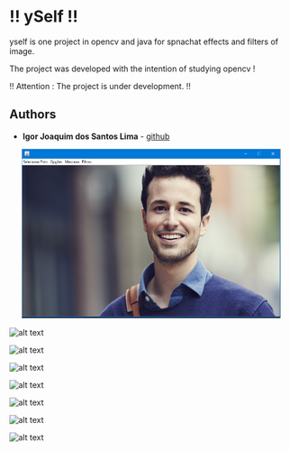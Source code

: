 # !! ySelf !!

yself is one project in opencv and java for spnachat effects and filters of image.

The project was developed with the intention of studying opencv !

!! Attention : The project is under development. !!

## Authors

* **Igor Joaquim dos Santos Lima** - [github](https://github.com/igor036)

<p align="center">
  <img width="460" height="300" src="screenshot/mainWindow.png">
</p>

![alt text](https://github.com/igor036/ySelf/tree/master/screenshot/mainWindow.png?raw=true "Main window.")

![alt text](https://github.com/igor036/ySelf/tree/master/screenshot/filters.png?raw=true "Filters.")

![alt text](https://github.com/igor036/ySelf/tree/master/screenshot/options.png?raw=true "Options.")

![alt text](https://github.com/igor036/ySelf/tree/master/screenshot/masks.png?raw=true "Masks.")

![alt text](https://github.com/igor036/ySelf/tree/master/screenshot/glasses1.png?raw=true "Glasses.")

![alt text](https://github.com/igor036/ySelf/tree/master/screenshot/dog.png?raw=true "Dog.")

![alt text](https://github.com/igor036/ySelf/tree/master/screenshot/dogAndGlasses.png?raw=true "Dog + Glasses.")
